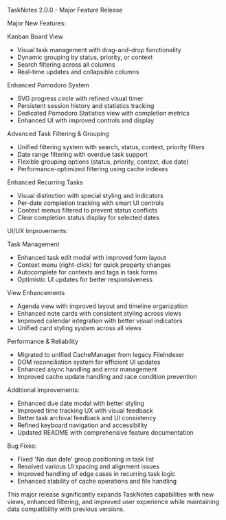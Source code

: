 TaskNotes 2.0.0 - Major Feature Release

Major New Features:

Kanban Board View
- Visual task management with drag-and-drop functionality
- Dynamic grouping by status, priority, or context
- Search filtering across all columns
- Real-time updates and collapsible columns

Enhanced Pomodoro System 
- SVG progress circle with refined visual timer
- Persistent session history and statistics tracking
- Dedicated Pomodoro Statistics view with completion metrics
- Enhanced UI with improved controls and display

Advanced Task Filtering & Grouping
- Unified filtering system with search, status, context, priority filters
- Date range filtering with overdue task support  
- Flexible grouping options (status, priority, context, due date)
- Performance-optimized filtering using cache indexes

Enhanced Recurring Tasks
- Visual distinction with special styling and indicators
- Per-date completion tracking with smart UI controls
- Context menus filtered to prevent status conflicts
- Clear completion status display for selected dates

UI/UX Improvements:

Task Management
- Enhanced task edit modal with improved form layout
- Context menu (right-click) for quick property changes
- Autocomplete for contexts and tags in task forms
- Optimistic UI updates for better responsiveness

View Enhancements
- Agenda view with improved layout and timeline organization
- Enhanced note cards with consistent styling across views
- Improved calendar integration with better visual indicators
- Unified card styling system across all views

Performance & Reliability
- Migrated to unified CacheManager from legacy FileIndexer
- DOM reconciliation system for efficient UI updates  
- Enhanced async handling and error management
- Improved cache update handling and race condition prevention

Additional Improvements:
- Enhanced due date modal with better styling
- Improved time tracking UX with visual feedback
- Better task archival feedback and UI consistency
- Refined keyboard navigation and accessibility
- Updated README with comprehensive feature documentation

Bug Fixes:
- Fixed 'No due date' group positioning in task list
- Resolved various UI spacing and alignment issues
- Improved handling of edge cases in recurring task logic
- Enhanced stability of cache operations and file handling

This major release significantly expands TaskNotes capabilities with new views, enhanced filtering, and improved user experience while maintaining data compatibility with previous versions.
